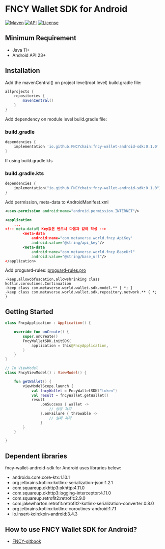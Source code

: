 # FNCY Wallet SDK for Android
[![Maven](https://img.shields.io/badge/0.1.0-version?label=maven&color=%23C71A36)](https://central.sonatype.com/artifact/io.github.FNCYchain/fncy-wallet-android-sdk/0.1.0/overview)
[![API](https://img.shields.io/badge/API-23%2B-brightgreen.svg?style=flat)](https://android-arsenal.com/api?level=23)
[![License](https://img.shields.io/badge/License-Apache_2.0-blue.svg)](https://opensource.org/licenses/Apache-2.0)




## Minimum Requirement
- Java 11+
- Android API 23+


## Installation

Add the mavenCentral() on project level(root level) build.gradle file:
``` gradle
allprojects {
    repositories {
        mavenCentral()
    }
}
```

Add dependency on module level build.gradle file:

### build.gradle
``` groovy
dependencies {
    implementation 'io.github.FNCYchain:fncy-wallet-android-sdk:0.1.0'
}
```

If using build.gradle.kts
### build.gradle.kts
``` kotlin dsl
dependencies {
    implementation("io.github.FNCYchain:fncy-wallet-android-sdk:0.1.0")
}
```

Add permission, meta-data to AndroidManifest.xml
``` xml
<uses-permission android:name="android.permission.INTERNET"/>

<application
    ...
<!-- meta-data의 Key값은 반드시 다음과 같이 작성 -->
        <meta-data
            android:name="com.metaverse.world.fncy.ApiKey"
            android:value="@string/api_key"/>
        <meta-data
            android:name="com.metaverse.world.fncy.BaseUrl"
            android:value="@string/base_url"/>
</application>
```

Add proguard-rules:
[proguard-rules.pro](https://github.com/FNCYchain/fncy-wallet-android-sdk/blob/main/app/proguard-rules.pro)
```
-keep,allowobfuscation,allowshrinking class kotlin.coroutines.Continuation
-keep class com.metaverse.world.wallet.sdk.model.** { *; }
-keep class com.metaverse.world.wallet.sdk.repository.network.** { *; }
```

## Getting Started

``` kotlin
class FncyApplication : Application() {

    override fun onCreate() {
        super.onCreate()
        FncyWalletSDK.initSDK(
            application = this@FncyApplication,
        )
    }
}
```

``` kotlin
// In ViewModel
class FncyViewModel() : ViewModel() {

    fun getWallet() {
        viewModelScope.launch {
            val fncyWallet = FncyWalletSDK("token")
            val result = fncyWallet.getWallet()
            result
                .onSuccess { wallet ->
                    // 성공 처리
                }.onFailure { throwable ->
                    // 실패 처리
                }
        }
    }

} 
```

## Dependent libraries
fncy-wallet-android-sdk for Android uses libraries below:

- androidx.core:core-ktx:1.10.1
- org.jetbrains.kotlinx:kotlinx-serialization-json:1.2.1
- com.squareup.okhttp3:okhttp:4.11.0
- com.squareup.okhttp3:logging-interceptor:4.11.0
- com.squareup.retrofit2:retrofit:2.9.0
- com.jakewharton.retrofit:retrofit2-kotlinx-serialization-converter:0.8.0
- org.jetbrains.kotlinx:kotlinx-coroutines-android:1.7.1
- io.insert-koin:koin-android:3.4.3


## How to use FNCY Wallet SDK for Android?
- [FNCY-gitbook](https://app.gitbook.com/o/sxbvsaQu6S0zvfR1DBLL/s/rtEQIDnbkvSB2krcokD0/~/changes/173/for-developers/fncy-mobile-app/fncy-wallet-sdk/android)

<!--## License

fncy-wallet-android-sdk is released under the Apache 2.0 license. <a href="https://github.com/FNCYchain/fncy-wallet-android-sdk/blob/main/LICENSE">See LICENSE</a> for details.-->
